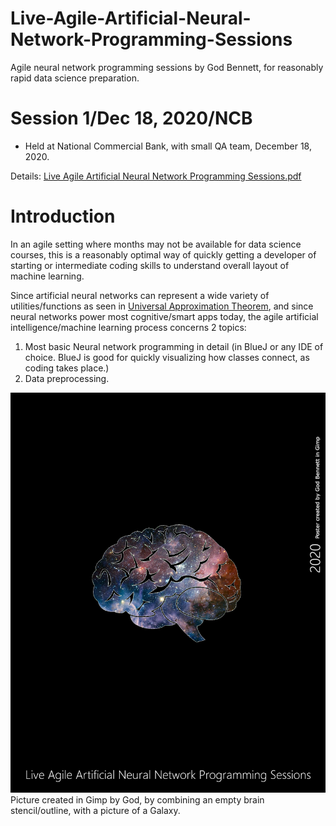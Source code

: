 # Live-Agile-Artificial-Neural-Network-Programming-Sessions
Agile neural network programming sessions by God Bennett, for reasonably rapid data science preparation.


# Session 1/Dec 18, 2020/NCB
* Held at National Commercial Bank, with small QA team, December 18, 2020.

Details: [Live Agile Artificial Neural Network Programming Sessions.pdf](https://github.com/JordanMicahBennett/Live-Agile-Artificial-Neural-Network-Programming-Sessions/blob/main/Live%20Agile%20Artificial%20Neural%20Network%20Programming%20Sessions_.pdf)

# Introduction
In an agile setting where months may not be available for data science courses, this is a reasonably optimal way of quickly getting a developer of starting or intermediate coding skills to understand overall layout of machine learning.

Since artificial neural networks can represent a wide variety of utilities/functions as seen in [Universal Approximation Theorem](https://en.wikipedia.org/wiki/Universal_approximation_theorem), and since neural networks power most cognitive/smart apps today, the agile artificial intelligence/machine learning process concerns 2 topics:

1.	Most basic Neural network programming in detail (in BlueJ or any IDE of choice. BlueJ is good for quickly visualizing how classes connect, as coding takes place.)
2.	Data preprocessing.

![Alt text](https://github.com/JordanMicahBennett/Live-Agile-Artificial-Neural-Network-Programming-Session/blob/main/cover_c.png?raw=true "default page")
Picture created in Gimp by God, by combining an empty brain stencil/outline, with a picture of a Galaxy.
